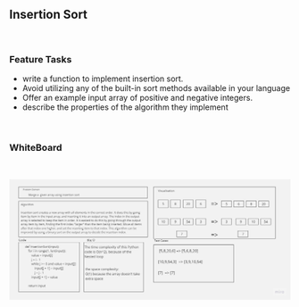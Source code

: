 ## Insertion Sort

<br>

### Feature Tasks
- write a function to implement insertion sort.
- Avoid utilizing any of the built-in sort methods available in your language
- Offer an example input array of positive and negative integers.
- describe the properties of the algorithm they implement

<br>

### WhiteBoard
<br>

![Whiteboard](./Insertion_Sort.jpg)